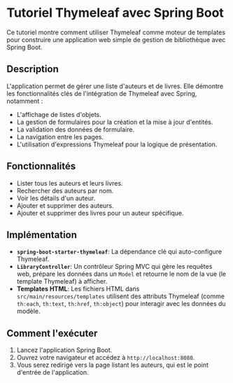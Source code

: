 # Tutoriel Thymeleaf avec Spring Boot

Ce tutoriel montre comment utiliser Thymeleaf comme moteur de templates pour construire une application web simple de gestion de bibliothèque avec Spring Boot.

## Description

L'application permet de gérer une liste d'auteurs et de livres. Elle démontre les fonctionnalités clés de l'intégration de Thymeleaf avec Spring, notamment :

-   L'affichage de listes d'objets.
-   La gestion de formulaires pour la création et la mise à jour d'entités.
-   La validation des données de formulaire.
-   La navigation entre les pages.
-   L'utilisation d'expressions Thymeleaf pour la logique de présentation.

## Fonctionnalités

-   Lister tous les auteurs et leurs livres.
-   Rechercher des auteurs par nom.
-   Voir les détails d'un auteur.
-   Ajouter et supprimer des auteurs.
-   Ajouter et supprimer des livres pour un auteur spécifique.

## Implémentation

-   **`spring-boot-starter-thymeleaf`**: La dépendance clé qui auto-configure Thymeleaf.
-   **`LibraryController`**: Un contrôleur Spring MVC qui gère les requêtes web, prépare les données dans un `Model` et retourne le nom de la vue (le template Thymeleaf) à afficher.
-   **Templates HTML**: Les fichiers HTML dans `src/main/resources/templates` utilisent des attributs Thymeleaf (comme `th:each`, `th:text`, `th:href`, `th:object`) pour interagir avec les données du modèle.

## Comment l'exécuter

1.  Lancez l'application Spring Boot.
2.  Ouvrez votre navigateur et accédez à `http://localhost:8080`.
3.  Vous serez redirigé vers la page listant les auteurs, qui est le point d'entrée de l'application.